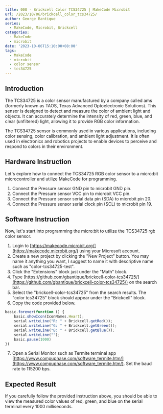 ```yaml
---
title: 008 - Brickcell Color TCS34725 | MakeCode Microbit
url: /2023/10/06/brickcell_color_tcs34725/
author: George Bantique
series:
  - MakeCode, Microbit, Brickcell
categories:
  - MakeCode
  - microbit
date: '2023-10-06T15:10:00+08:00'
tags:
  - MakeCode
  - microbit
  - color sensor
  - tcs34725
---
```



## **Introduction**

The TCS34725 is a color sensor manufactured by a company called ams (formerly known as TAOS, Texas Advanced Optoelectronic Solutions). This sensor is designed to detect and measure the color of ambient light and objects. It can accurately determine the intensity of red, green, blue, and clear (unfiltered) light, allowing it to provide RGB color information.

The TCS34725 sensor is commonly used in various applications, including color sensing, color calibration, and ambient light adjustment. It is often used in electronics and robotics projects to enable devices to perceive and respond to colors in their environment.

## **Hardware Instruction**

Let's explore how to connect the TCS34725 RGB color sensor to a micro:bit microcontroller and utilize MakeCode for programming.

1. Connect the Pressure sensor GND pin to microbit GND pin.
2. Connect the Pressure sensor VCC pin to microbit VCC pin.
3. Connect the Pressure sensor serial data pin (SDA) to microbit pin 20.
4. Connect the Pressure sensor serial clock pin (SCL) to microbit pin 19.

## **Software Instruction**

Now, let's start into programming the micro:bit to utilize the TCS34725 rgb color sensor.

1. Login to [https://makecode.microbit.org/](https://makecode.microbit.org/) using your Microsoft account.
2. Create a new project by clicking the "New Project" button. You may name it anything you want, I suggest to name it with descriptive name such as "color-tcs34725-test".
3. Click the "Extensions" block just under the "Math" block.
4. Type [https://github.com/gbantique/brickcell-color-tcs34725/](https://github.com/gbantique/brickcell-color-tcs34725/) on the search bar.
5. Select the "brickcell-color-tcs34725" from the search results. The "color tcs34725" block should appear under the "Brickcell" block.
6. Copy the code provided below.

```ts
basic.forever(function () {
    basic.showIcon(IconNames.Heart);
    serial.writeLine("R: " + Brickcell.getRed());
    serial.writeLine("G: " + Brickcell.getGreen());
    serial.writeLine("B: " + Brickcell.getBlue());
    serial.writeLine("");
    basic.pause(1000)
})
```
7. Open a Serial Monitor such as Termite terminal app [https://www.compuphase.com/software_termite.htm/](https://www.compuphase.com/software_termite.htm/). Set the baud rate to 115200 bps.

## **Expected Result**

If you carefully follow the provided instruction above, you should be able to view the measured color values of red, green, and blue on the serial terminal every 1000 milliseconds.

